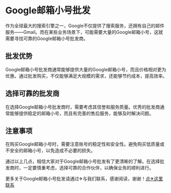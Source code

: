 # Google邮箱小号批发

作为全球最大的搜索引擎之一，Google不仅提供了搜索服务，还拥有自己的邮件服务——Gmail。而在某些业务场景下，可能需要大量的Google邮箱小号，这就需要寻找可靠的Google邮箱小号批发商。

## 批发优势

Google邮箱小号批发商通常能够提供大量的Google邮箱小号，而且价格相对更为优惠。通过批发购买，不仅能够满足大规模的需求，还能够节约成本，提高效率。

## 选择可靠的批发商

在选择Google邮箱小号批发商时，需要考虑其信誉和服务质量。优秀的批发商通常能够提供稳定的邮箱小号，而且有完善的售后服务，能够及时解决问题。

## 注意事项

在购买Google邮箱小号时，需要注意账号的稳定性和安全性。避免购买低质量或不安全的邮箱小号，以免造成不必要的损失。

通过以上几点，相信大家对于Google邮箱小号批发有了更清晰的了解。在选择批发商时，一定要慎重考虑，选择可靠的合作伙伴，以确保业务的顺利进行。

更多关于Google邮箱小号批发请通过✈与我们联系，感谢阅读，谢谢！[点✈这里联系](https://b.k02.cc)
